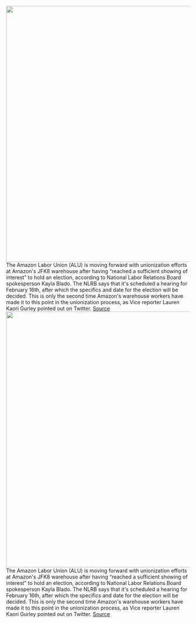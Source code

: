 <img src='https://cdn.vox-cdn.com/thumbor/g5psr7i4kMwFrPloRJGnue9X580=/0x0:2040x1360/1200x800/filters:focal(857x517:1183x843)/cdn.vox-cdn.com/uploads/chorus_image/image/70437434/acastro_181114_1777_amazon_hq2_0006.0.jpg' width='700px' /><br/>
The Amazon Labor Union (ALU) is moving forward with unionization efforts at Amazon's JFK8 warehouse after having “reached a sufficient showing of interest” to hold an election, according to National Labor Relations Board spokesperson Kayla Blado. The NLRB says that it's scheduled a hearing for February 16th, after which the specifics and date for the election will be decided. This is only the second time Amazon's warehouse workers have made it to this point in the unionization process, as Vice reporter Lauren Kaori Gurley pointed out on Twitter.
<a href='https://www.theverge.com/2022/1/26/22903584/amazon-jfk8-warehouse-union-election-labor-nlrb'> Source <a/><img src='https://cdn.vox-cdn.com/thumbor/g5psr7i4kMwFrPloRJGnue9X580=/0x0:2040x1360/1200x800/filters:focal(857x517:1183x843)/cdn.vox-cdn.com/uploads/chorus_image/image/70437434/acastro_181114_1777_amazon_hq2_0006.0.jpg' width='700px' /><br/>
The Amazon Labor Union (ALU) is moving forward with unionization efforts at Amazon's JFK8 warehouse after having “reached a sufficient showing of interest” to hold an election, according to National Labor Relations Board spokesperson Kayla Blado. The NLRB says that it's scheduled a hearing for February 16th, after which the specifics and date for the election will be decided. This is only the second time Amazon's warehouse workers have made it to this point in the unionization process, as Vice reporter Lauren Kaori Gurley pointed out on Twitter.
<a href='https://www.theverge.com/2022/1/26/22903584/amazon-jfk8-warehouse-union-election-labor-nlrb'> Source <a/>